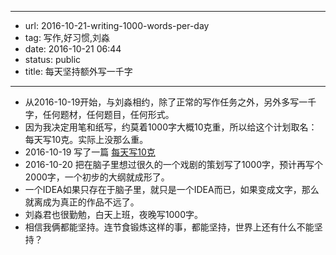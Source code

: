 - --
- url: 2016-10-21-writing-1000-words-per-day
- tag: 写作,好习惯,刘淼
- date: 2016-10-21 06:44
- status: public
- title: 每天坚持额外写一千字
- --
- 从2016-10-19开始，与刘淼相约，除了正常的写作任务之外，另外多写一千字，任何题材，任何题目，任何形式。
- 因为我决定用笔和纸写，约莫着1000字大概10克重，所以给这个计划取名：每天写10克。实际上没那么重。
- 2016-10-19 写了一篇 [每天写10克](http://wangpei.me/2016-10-19/writing-10g-a-day.html)
- 2016-10-20 把在脑子里想过很久的一个戏剧的策划写了1000字，预计再写个2000字，一个初步的大纲就成形了。
- 一个IDEA如果只存在于脑子里，就只是一个IDEA而已，如果变成文字，那么就离成为真正的作品不远了。
- 刘淼君也很勤勉，白天上班，夜晚写1000字。
- 相信我俩都能坚持。连节食锻炼这样的事，都能坚持，世界上还有什么不能坚持？
